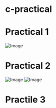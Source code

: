 # c-practical
# Practical 1
![Image](https://github.com/user-attachments/assets/8964e149-f524-48a9-a04b-05893d6b4bac)
# Practical 2
![Image](https://github.com/user-attachments/assets/7a35d049-5b4f-4710-8fd2-8a5a76bf34c4)
![Image](https://github.com/user-attachments/assets/a6a191cc-bd67-422a-8040-3b4a9bf28d6c)

# Practile 3
